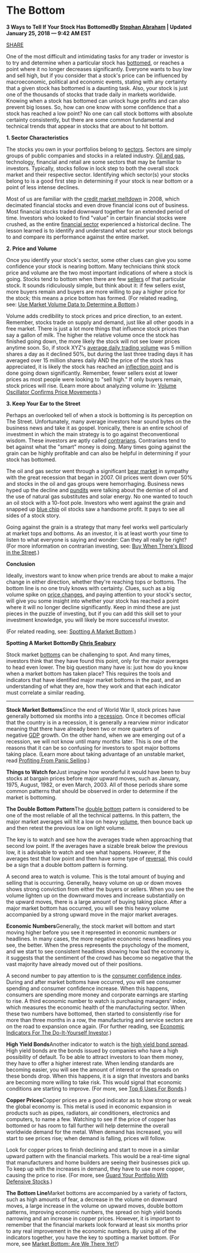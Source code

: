 **The Bottom**
===

**3 Ways to Tell If Your Stock Has BottomedBy [Stephan Abraham](https://www.investopedia.com/contributors/260/) | Updated January 25, 2018 — 9:42 AM EST**

[SHARE](https://www.facebook.com/dialog/share?app_id=371867692868423&display=popup&href=http%3A%2F%2Fwww.investopedia.com%2Farticles%2Fbasics%2F10%2F3-ways-tell-stock-bottom.asp%3Futm_source%3Dfacebook%26utm_medium%3Dsocial%26utm_campaign%3Dshareurlbuttons&redirect_uri=http%3A%2F%2Fwww.investopedia.com%2Fmisc%2Fcallback%2Ffacebook%2F)

One of the most difficult and intimidating tasks for any trader or investor is to try and determine when a particular stock has [bottomed](https://www.investopedia.com/terms/b/bottom.asp), or reaches a point where it no longer decreases significantly. Everyone wants to buy low and sell high, but if you consider that a stock's price can be influenced by macroeconomic, political and economic events, stating with any certainty that a given stock has bottomed is a daunting task. Also, your stock is just one of the thousands of stocks that trade daily in markets worldwide. Knowing when a stock has bottomed can unlock huge profits and can also prevent big losses. So, how can one know with some confidence that a stock has reached a low point? No one can call stock bottoms with absolute certainty consistently, but there are some common fundamental and technical trends that appear in stocks that are about to hit bottom.

**1. Sector Characteristics**

The stocks you own in your portfolios belong to [sectors](https://www.investopedia.com/terms/s/sector.asp). Sectors are simply groups of public companies and stocks in a related industry. [Oil and gas](https://www.investopedia.com/articles/07/oil_gas.asp), technology, financial and retail are some sectors that may be familiar to investors. Typically, stocks follow in lock step to both the overall stock market and their respective sector. Identifying which sector(s) your stocks belong to is a good first step in determining if your stock is near bottom or a point of less intense declines.

Most of us are familiar with the [credit market meltdown](https://www.investopedia.com/terms/g/great-recession.asp) in 2008, which decimated financial stocks and even drove financial icons out of business. Most financial stocks traded downward together for an extended period of time. Investors who looked to find "value" in certain financial stocks were crushed, as the entire [financial sector](https://www.investopedia.com/terms/f/financial_sector.asp) experienced a historical decline. The lesson learned is to identify and understand what sector your stock belongs to and compare its performance against the entire market.

**2. Price and Volume**

Once you identify your stock's sector, some other clues can give you some confidence your stock is nearing bottom. Many technicians think stock price and volume are the two most important indications of where a stock is going. Stocks tend to bottom when there are few [sellers](https://www.investopedia.com/terms/s/seller.asp) of that particular stock. It sounds ridiculously simple, but think about it: if few sellers exist, more buyers remain and buyers are more willing to pay a higher price for the stock; this means a price bottom has formed. (For related reading, see: [Use Market Volume Data to Determine a Bottom](https://www.investopedia.com/articles/active-trading/090115/use-market-volume-data-determine-bottom.asp).)

Volume adds credibility to stock prices and price direction, to an extent. Remember, stocks trade on supply and demand, just like all other goods in a free market. There is just a lot more things that influence stock prices than say a gallon of milk. The higher the relative volume once the stock has finished going down, the more likely the stock will not see lower prices anytime soon. So, if stock XYZ's [average daily trading volume](https://www.investopedia.com/terms/a/averagedailytradingvolume.asp) was 5 million shares a day as it declined 50%, but during the last three trading days it has averaged over 15 million shares daily AND the price of the stock has appreciated, it is likely the stock has reached an [inflection point](https://www.investopedia.com/terms/i/inflectionpoint.asp) and is done going down significantly. Remember, fewer sellers exist at lower prices as most people were looking to "sell high." If only buyers remain, stock prices will rise. (Learn more about analyzing volume in: [Volume Oscillator Confirms Price Movements](https://www.investopedia.com/articles/technical/02/082702.asp).)

**3. Keep Your Ear to the Street**

Perhaps an overlooked tell of when a stock is bottoming is its perception on The Street. Unfortunately, many average investors hear sound bytes on the business news and take it as gospel. Ironically, there is an entire school of investment in which the main strategy is to go against theconventional wisdom. These investors are aptly called [contrarians](https://www.investopedia.com/terms/c/contrarian.asp). Contrarians tend to bet against what the "smart" money is doing. Many times going against the grain can be highly profitable and can also be helpful in determining if your stock has bottomed.

The oil and gas sector went through a significant [bear market](https://www.investopedia.com/terms/b/bearmarket.asp) in sympathy with the great recession that began in 2007. Oil prices went down over 50% and stocks in the oil and gas groups were hemorrhaging. Business news hyped up the decline and [pundits](https://www.investopedia.com/terms/p/pundit.asp) were talking about the demise of oil and the use of natural gas substitutes and solar energy. No one wanted to touch an oil stock with a 10-foot pole. Investors who went against the grain and snapped up [blue chip](https://www.investopedia.com/terms/b/bluechip.asp) oil stocks saw a handsome profit. It pays to see all sides of a stock story.

Going against the grain is a strategy that many feel works well particularly at market tops and bottoms. As an investor, it is at least worth your time to listen to what everyone is saying and wonder: Can they all really be right? (For more information on contrarian investing, see: [Buy When There's Blood in the Street](https://www.investopedia.com/articles/financial-theory/08/contrarian-investing.asp).)

**Conclusion**

Ideally, investors want to know when price trends are about to make a major change in either direction, whether they're reaching tops or bottoms. The bottom line is no one truly knows with certainty. Clues, such as a big volume spike on [price changes](https://www.investopedia.com/terms/p/price-change.asp), and paying attention to your stock's sector, will give you some insight into whether your stock has reached a point where it will no longer decline significantly. Keep in mind these are just pieces in the puzzle of investing, but if you can add this skill set to your investment knowledge, you will likely be more successful investor.

(For related reading, see: [Spotting A Market Bottom](https://www.investopedia.com/articles/economics/09/spotting-a-market-bottom.asp).)

**Spotting A Market BottomBy [Chris Seabury](https://www.investopedia.com/contributors/318/)**

Stock market [bottoms](https://www.investopedia.com/terms/b/bottom.asp) can be challenging to spot. And many times, investors think that they have found this point, only for the major averages to head even lower. The big question many have is: just how do you know when a market bottom has taken place? This requires the tools and indicators that have identified major market bottoms in the past, and an understanding of what they are, how they work and that each indicator must correlate a similar reading.
****

**Stock Market Bottoms**Since the end of World War II, stock prices have generally bottomed six months into a [recession](https://www.investopedia.com/terms/r/recession.asp). Once it becomes official that the country is in a recession, it is generally a rearview mirror indicator meaning that there have already been two or more quarters of negative [GDP](https://www.investopedia.com/terms/g/gdp.asp) growth. On the other hand, when we are emerging out of a recession, we will not know until many months later. This is one of the reasons that it can be so confusing for investors to spot major bottoms taking place. (Learn more about taking advantage of an unstable market, read [Profiting From Panic Selling](https://www.investopedia.com/articles/trading/06/esm.asp).)

**Things to Watch for**Just imagine how wonderful it would have been to buy stocks at bargain prices before major upward moves, such as January, 1975, August, 1982, or even March, 2003. All of those periods share some common patterns that should be observed in order to determine if the market is bottoming.

**The Double Bottom Pattern**The [double bottom](https://www.investopedia.com/terms/d/doublebottom.asp) pattern is considered to be one of the most reliable of all the technical patterns. In this pattern, the major market averages will hit a low on heavy [volume](https://www.investopedia.com/terms/v/volume.asp), then bounce back up and then retest the previous low on light volume.

The key is to watch and see how the averages trade when approaching that second low point. If the averages have a sizable break below the previous low, it is advisable to watch and see what happens. However, if the averages test that low point and then have some type of [reversal](https://www.investopedia.com/terms/r/reversal.asp), this could be a sign that a double bottom pattern is forming.

A second area to watch is volume. This is the total amount of buying and selling that is occurring. Generally, heavy volume on up or down moves shows strong conviction from either the buyers or sellers. When you see the volume lighten up on the downward moves and increase substantially on the upward moves, there is a large amount of buying taking place. After a major market bottom has occurred, you will see this heavy volume accompanied by a strong upward move in the major market averages.

**Economic Numbers**Generally, the stock market will bottom and start moving higher before you see it represented in economic numbers or headlines. In many cases, the more negative economic news headlines you see, the better. When the press represents the psychology of the moment, and we start to see consistent headlines showing how bad the economy is, it suggests that the sentiment of the crowd has become so negative that the vast majority have already moved out of their positions.

A second number to pay attention to is the [consumer confidence index](https://www.investopedia.com/terms/c/cci.asp). During and after market bottoms have occurred, you will see consumer spending and consumer confidence increase. When this happens, consumers are spending more money and corporate earnings are starting to rise. A third economic number to watch is purchasing managers' index, which measures the economic health of the manufacturing sector. When these two numbers have bottomed, then started to consistently rise for more than three months in a row, the manufacturing and service sectors are on the road to expansion once again. (For further reading, see [Economic Indicators For The Do-It-Yourself Investor](https://www.investopedia.com/articles/basics/07/economic_indicators.asp).)

**High Yield Bonds**Another indicator to watch is the [high yield bond spread](https://www.investopedia.com/terms/h/high-yield-bond-spread.asp). High yield bonds are the bonds issued by companies who have a high possibility of default. To be able to attract investors to loan them money, they have to offer a higher interest rate. When lending standards are becoming easier, you will see the amount of interest or the spreads on these bonds drop. When this happens, it is a sign that investors and banks are becoming more willing to take risk. This would signal that economic conditions are starting to improve. (For more, see [Top 6 Uses For Bonds](https://www.investopedia.com/articles/bonds/09/top-uses-bonds-investments.asp).)

**Copper Prices**Copper prices are a good indicator as to how strong or weak the global economy is. This metal is used in economic expansion in products such as pipes, radiators, air conditioners, electronics and computers, to name a few. Watching to see if the price of copper has bottomed or has room to fall further will help determine the overall worldwide demand for the metal. When demand has increased, you will start to see prices rise; when demand is falling, prices will follow.

Look for copper prices to finish declining and start to move in a similar upward pattern with the financial markets. This would be a real-time signal that manufacturers and home builders are seeing their businesses pick up. To keep up with the increases in demand, they have to use more copper, causing the price to rise. (For more, see [Guard Your Portfolio With Defensive Stocks](https://www.investopedia.com/articles/stocks/07/defensive_stock.asp).)

**The Bottom Line**Market bottoms are accompanied by a variety of factors, such as high amounts of fear, a decrease in the volume on downward moves, a large increase in the volume on upward moves, double bottom patterns, improving economic numbers, the spread on high yield bonds narrowing and an increase in copper prices. However, it is important to remember that the financial markets look forward at least six months prior to any real improvement in the economic numbers. By using all of the indicators together, you have the key to spotting a market bottom. (For more, see [Market Bottom: Are We There Yet?](https://www.investopedia.com/articles/stocks/09/spot-market-bottom.asp))
